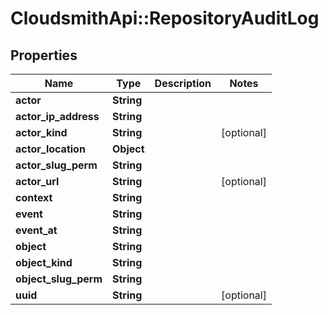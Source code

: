 # CloudsmithApi::RepositoryAuditLog

## Properties
Name | Type | Description | Notes
------------ | ------------- | ------------- | -------------
**actor** | **String** |  | 
**actor_ip_address** | **String** |  | 
**actor_kind** | **String** |  | [optional] 
**actor_location** | **Object** |  | 
**actor_slug_perm** | **String** |  | 
**actor_url** | **String** |  | [optional] 
**context** | **String** |  | 
**event** | **String** |  | 
**event_at** | **String** |  | 
**object** | **String** |  | 
**object_kind** | **String** |  | 
**object_slug_perm** | **String** |  | 
**uuid** | **String** |  | [optional] 


